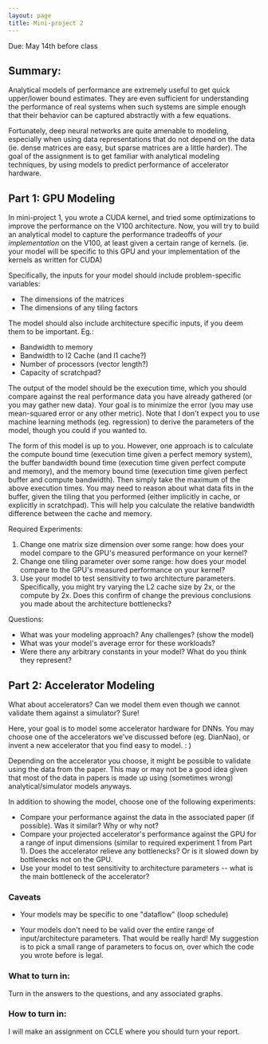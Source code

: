 ```yaml
---
layout: page
title: Mini-project 2
---
```


Due: May 14th before class

## Summary: 

Analytical models of performance are extremely useful to get quick upper/lower
bound estimates.  They are even sufficient for understanding the performance of
real systems when such systems are simple enough that their behavior can be captured
abstractly with a few equations. 

Fortunately, deep neural networks are quite amenable to modeling, especially when
using data representations that do not depend on the data (ie. dense
matrices are easy, but sparse matrices are a little harder). The goal of the assignment 
is to get familiar with analytical modeling techniques, by using models to predict
performance of accelerator hardware.

## Part 1: GPU Modeling

In mini-project 1, you wrote a CUDA kernel, and tried some optimizations to improve the
performance on the V100 architecture.  Now, you will try to build an analytical model to 
capture the performance tradeoffs of *your implementation* on the V100, 
at least given a certain range of kernels.  (ie. your model will be specific to this GPU and
your implementation of the kernels as written for CUDA)

Specifically, the inputs for your model should include problem-specific variables:
* The dimensions of the matrices
* The dimensions of any tiling factors

The model should also include architecture specific inputs, if you deem them to be important.  Eg.:
* Bandwidth to memory
* Bandwidth to l2 Cache (and l1 cache?)
* Number of processors (vector length?)
* Capacity of scratchpad?

The output of the model should be the execution time, which you should compare against the real performance data you have already gathered (or you may gather new data).  Your goal is to minimize the error (you may use mean-squared error or any other metric).  Note that I don't expect you to use machine learning methods (eg. regression) to derive the parameters of the model, though you could if you wanted to.

The form of this model is up to you.  However, one approach is to calculate the
compute bound time (execution time given a perfect memory system), the buffer
bandwidth bound time (execution time given perfect compute and memory), and the
memory bound time (execution time given perfect buffer and compute bandwidth).
Then simply take the maximum of the above execution times.  You may need to
reason about what data fits in the buffer, given the tiling that you performed
(either implicitly in cache, or explicitly in scratchpad).  This will help you calculate the
relative bandwidth difference between the cache and memory.

Required Experiments:
1. Change one matrix size dimension over some range: how does your model compare to the GPU's measured performance on your kernel?
2. Change one tiling parameter over some range: how does your model compare to the GPU's measured performance on your kernel?
3. Use your model to test sensitivity to two architecture parameters.
   Specifically, you might try varying the L2 cache size by 2x, or the compute
by 2x.  Does this confirm of change the previous conclusions you made about the
architecture bottlenecks?

Questions:
* What was your modeling approach?  Any challenges?  (show the model)
* What was your model's average error for these workloads?
* Were there any arbitrary constants in your model?  What do you think they represent?

## Part 2: Accelerator Modeling

What about accelerators?  Can we model them even though we cannot validate them against a simulator?  Sure!

Here, your goal is to model some accelerator hardware for DNNs.  You may choose
one of the accelerators we've discussed before (eg. DianNao), or invent a new
accelerator that you find easy to model. : )

Depending on the accelerator you choose, it might be possible to validate using the
data from the paper.  This may or may not be a good idea given that most of the data
in papers is made up using (sometimes wrong) analytical/simulator models anyways.  

In addition to showing the model, choose one of the following experiments:
* Compare your performance against the data in the associated paper (if possible).  Was it similar?  Why or why not?
* Compare your projected accelerator's performance against the GPU for a range of input dimensions (similar to required experiment 1 from Part 1).  Does the accelerator relieve any bottlenecks? Or is it slowed down by bottlenecks not on the GPU.
* Use your model to test sensitivity to architecture parameters -- what is the main bottleneck of the accelerator?

### Caveats
* Your models may be specific to one "dataflow" (loop schedule)

* Your models don't need to be valid over the entire range of
  input/architecture parameters. That would be really hard!  My suggestion is
to pick a small range of parameters to focus on, over which the code you wrote
before is legal.

### What to turn in: 
Turn in the answers to the questions, and any associated graphs.

### How to turn in:
I will make an assignment on CCLE where you should turn your report. 

 
